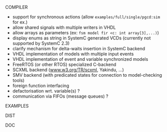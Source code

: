 COMPILER

- support for synchronous actions (allow `examples/full/single/pgcd:sim` for ex.)
- allow shared signals with multiple writers in VHDL
- allow arrays as parameters (ex: `fsm model fir <c: int array[3],...)`)
- display enums as string in SystemC generated VCDs (currently not supported by SystemC 2.3) 
- clarify mechanism for delta-waits insertion in SystemC backend
- VHDL implementation of models with multiple input events
- VHDL implementation of event and variable synchronized models
- FreeRTOS (or other RTOS) specialized C-backend
- SCXML backend (www.w3.org/TR/scxml, Yakindu, ...)
- SMV backend (with predicated states for connection to model-checking tools)
- foreign function interfacing
- defactorisation wrt. variable(s) ?
- communication via FIFOs (message queues) ?

EXAMPLES

DIST

DOC
